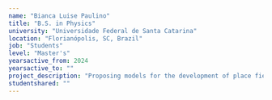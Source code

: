 ```yaml
---
name: "Bianca Luise Paulino"
title: "B.S. in Physics"
university: "Universidade Federal de Santa Catarina"
location: "Florianópolis, SC, Brazil"
job: "Students"
level: "Master's"
yearsactive_from: 2024
yearsactive_to: ""
project_description: "Proposing models for the development of place fields in the mammals' Dentate Gyrus."
studentshared: ""
---
```

